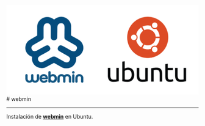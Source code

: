 <img src="https://github.com/midiam1/webmin/blob/main/webmin.png"/>
# webmin<p><hr>
 Instalación de <strong><a href="https://www.webmin.com/" title="Ir a ..." target="_blank">webmin</a></strong> en Ubuntu.

